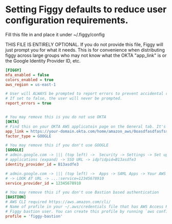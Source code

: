  
 
 
 
# Setting Figgy defaults to reduce user configuration requirements.
Fill this file in and place it under ~/.figgy/config

THIS FILE IS ENTIRELY OPTIONAL. If you do not provide this file, Figgy will just prompt you for 
what it needs. This is for convenience when distributing figgy across large groups who may not
know what the OKTA "app_link" is or the Google Identity Provider ID, etc.
 ```ini
[FIGGY]
mfa_enabled = false
colors_enabled = true
aws_region = us-east-1

# User will ALWAYS be prompted to report errors to prevent accidental reporting.
# If set to false, the user will never be prompted. 
report_errors = true


# You may remove this is you do not use OKTA
[OKTA]
# Find this on your OKTA AWS applicatoin page on the General tab. It's labeled as EMBED LINK:
app_link = https://your-domain.okta.com/home/amazon_aws/0oasdfasdfasfssP4x6/123
factor_type = GOOGLE

# You may remove this if you don't use GOOGLE
[GOOGLE]
# admin.google.com -> ||| (top left) ->  Security -> Settings -> Set up single sign-on (SSO) for SAML
# applications (expand) -> SSO URL -> idp?idpid=B13asdfe3
identity_provider_id = B13asdfe3

# admin.google.com -> ||| (top left) ->  Apps -> SAML Apps -> Your AWS App 
# -> LOOK AT URL -> ...:service=12345678910
service_provider_id = 12345678910

# You may remove this if you don't use Bastion based authentication
[BASTION]
# AWS CLI required https://aws.amazon.com/cli/
# Name of profile in your ~/.aws/credentials file that has AWS Access Key associated with your 
# Figgy bastion user. You can create this profile by running `aws configure --profile figgy-bastion`
profile = 'figgy-bastion'
```